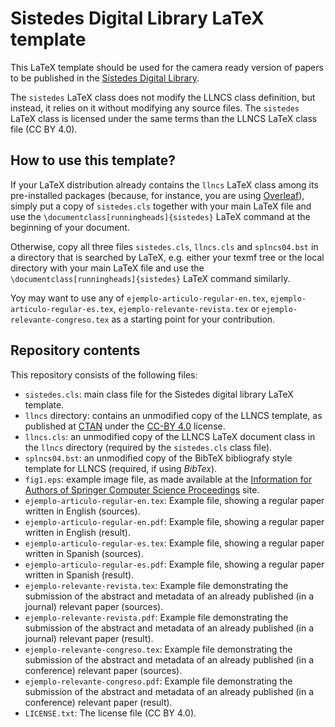 # Sistedes Digital Library LaTeX template

This LaTeX template should be used for the camera ready version of papers to be published in the [Sistedes Digital Library](https://biblioteca.sistedes.es).

The `sistedes` LaTeX class does not modify the LLNCS class definition, but instead, it relies on it without modifying any source files.
The `sistedes` LaTeX class is licensed under the same terms than the LLNCS LaTeX class file (CC BY 4.0).

## How to use this template?

If your LaTeX distribution already contains the `llncs` LaTeX class among its pre-installed packages (because, for instance, you are using [Overleaf](https://overleaf.com)), simply put a copy of `sistedes.cls` together  with your main LaTeX file and use the `\documentclass[runningheads]{sistedes}` LaTeX command at the beginning of your document.

Otherwise, copy all three files `sistedes.cls`, `llncs.cls` and `splncs04.bst` in a directory that is searched by LaTeX, e.g. either your texmf tree or the local directory with your main LaTeX file and use the `\documentclass[runningheads]{sistedes}` LaTeX command similarly.

Yoy may want to use any of `ejemplo-articulo-regular-en.tex`, `ejemplo-articulo-regular-es.tex`, `ejemplo-relevante-revista.tex` or `ejemplo-relevante-congreso.tex` as a starting point for your contribution.
## Repository contents

This repository consists of the following files:

* `sistedes.cls`: main class file for the Sistedes digital library LaTeX template.
* `llncs` directory: contains an unmodified copy of the LLNCS template, as published at [CTAN](https://ctan.org/pkg/llncs) under the [CC-BY 4.0](https://creativecommons.org/licenses/by/4.0/legalcode) license.
* `llncs.cls`: an unmodified copy of the LLNCS LaTeX document class in the `llncs` directory (required by the `sistedes.cls` class file).
* `splncs04.bst`: an unmodified copy of the BibTeX bibliografy style template for LLNCS (required, if using _BibTex_).
* `fig1.eps`: example image file, as made available at the [Information for Authors of Springer Computer Science Proceedings](https://www.springer.com/gp/computer-science/lncs/conference-proceedings-guidelines) site.
* `ejemplo-articulo-regular-en.tex`: Example file, showing a regular paper written in English (sources).
* `ejemplo-articulo-regular-en.pdf`: Example file, showing a regular paper written in English (result).
* `ejemplo-articulo-regular-es.tex`: Example file, showing a regular paper written in Spanish (sources).
* `ejemplo-articulo-regular-es.pdf`: Example file, showing a regular paper written in Spanish (result).
* `ejemplo-relevante-revista.tex`: Example file demonstrating the submission of the abstract and metadata of an already published (in a journal) relevant paper (sources).
* `ejemplo-relevante-revista.pdf`: Example file demonstrating the submission of the abstract and metadata of an already published (in a journal) relevant paper (result).
* `ejemplo-relevante-congreso.tex`: Example file demonstrating the submission of the abstract and metadata of an already published (in a conference) relevant paper (sources).
* `ejemplo-relevante-congreso.pdf`: Example file demonstrating the submission of the abstract and metadata of an already published (in a conference) relevant paper (result).
* `LICENSE.txt`: The license file (CC BY 4.0).

